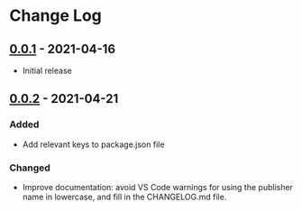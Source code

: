 # Change Log

## [0.0.1](https://github.com/swagup-com/sf-xml-formatter/releases/tag/v0.0.1) - 2021-04-16

- Initial release

## [0.0.2](https://github.com/swagup-com/sf-xml-formatter/releases/tag/v0.0.2) - 2021-04-21

### Added

- Add relevant keys to package.json file

### Changed

- Improve documentation: avoid VS Code warnings for using the publisher name in lowercase, and fill in the CHANGELOG.md file.
